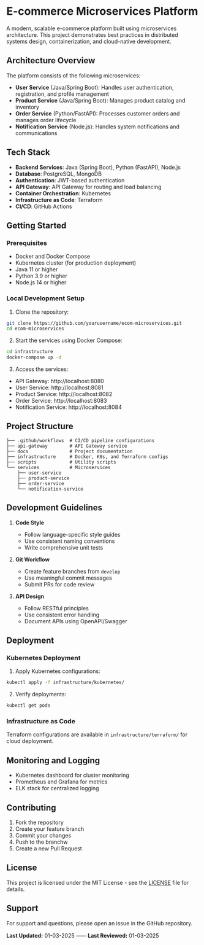 # E-commerce Microservices Platform

A modern, scalable e-commerce platform built using microservices architecture. This project demonstrates best practices in distributed systems design, containerization, and cloud-native development.

## Architecture Overview

The platform consists of the following microservices:

- **User Service** (Java/Spring Boot): Handles user authentication, registration, and profile management
- **Product Service** (Java/Spring Boot): Manages product catalog and inventory
- **Order Service** (Python/FastAPI): Processes customer orders and manages order lifecycle
- **Notification Service** (Node.js): Handles system notifications and communications

## Tech Stack

- **Backend Services**: Java (Spring Boot), Python (FastAPI), Node.js
- **Database**: PostgreSQL, MongoDB
- **Authentication**: JWT-based authentication
- **API Gateway**: API Gateway for routing and load balancing
- **Container Orchestration**: Kubernetes
- **Infrastructure as Code**: Terraform
- **CI/CD**: GitHub Actions

## Getting Started

### Prerequisites

- Docker and Docker Compose
- Kubernetes cluster (for production deployment)
- Java 11 or higher
- Python 3.9 or higher
- Node.js 14 or higher

### Local Development Setup

1. Clone the repository:

```bash
git clone https://github.com/yourusername/ecom-microservices.git
cd ecom-microservices
```

2. Start the services using Docker Compose:

```bash
cd infrastructure
docker-compose up -d
```

3. Access the services:

- API Gateway: http://localhost:8080
- User Service: http://localhost:8081
- Product Service: http://localhost:8082
- Order Service: http://localhost:8083
- Notification Service: http://localhost:8084

## Project Structure

```
├── .github/workflows  # CI/CD pipeline configurations
├── api-gateway        # API Gateway service
├── docs               # Project documentation
├── infrastructure     # Docker, K8s, and Terraform configs
├── scripts            # Utility scripts
└── services           # Microservices
    ├── user-service
    ├── product-service
    ├── order-service
    └── notification-service
```

## Development Guidelines

1. **Code Style**

   - Follow language-specific style guides
   - Use consistent naming conventions
   - Write comprehensive unit tests
2. **Git Workflow**

   - Create feature branches from `develop`
   - Use meaningful commit messages
   - Submit PRs for code review
3. **API Design**

   - Follow RESTful principles
   - Use consistent error handling
   - Document APIs using OpenAPI/Swagger

## Deployment

### Kubernetes Deployment

1. Apply Kubernetes configurations:

```bash
kubectl apply -f infrastructure/kubernetes/
```

2. Verify deployments:

```bash
kubectl get pods
```

### Infrastructure as Code

Terraform configurations are available in `infrastructure/terraform/` for cloud deployment.

## Monitoring and Logging

- Kubernetes dashboard for cluster monitoring
- Prometheus and Grafana for metrics
- ELK stack for centralized logging

## Contributing

1. Fork the repository
2. Create your feature branch
3. Commit your changes
4. Push to the branchw
5. Create a new Pull Request

## License

This project is licensed under the MIT License - see the [LICENSE](LICENSE) file for details.

## Support

For support and questions, please open an issue in the GitHub repository.

**Last Updated:** 01-03-2025 ⸺ **Last Reviewed:** 01-03-2025
